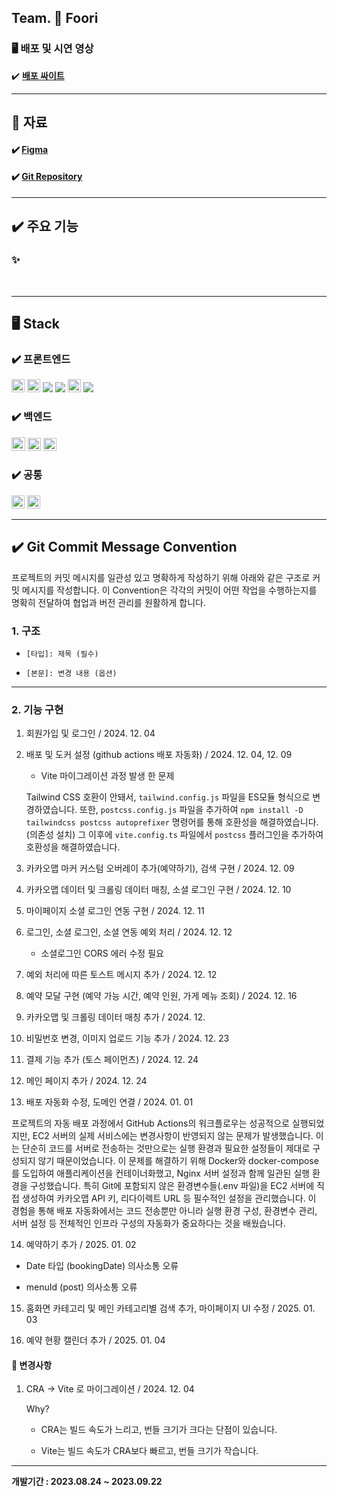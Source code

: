 ## **Team. 🍔 Foori**

### 🖥️ 배포 및 시연 영상

✔️ **[배포 싸이트]()**

---

## 📝 자료

#### ✔️ **[Figma](https://www.figma.com/file/RXDA1Zvfl7sjb7owNxb7VA/Sound-Oasis?type=design&node-id=0-1&mode=design&t=WUWxwmaabthRoGLn-0)**

#### ✔️ **[Git Repository](https://github.com/codestates-seb/seb45_main_005/tree/feDev)**

---

## ✔️ 주요 기능

### ✨

<br>

---

## **🖥️ Stack**

### **✔️ 프론트엔드**

<img src="https://img.shields.io/badge/html5-E34F26?style=for-the-badge&logo=html5&logoColor=white" height="21"> <img src="https://img.shields.io/badge/css-1572B6?style=for-the-badge&logo=css3&logoColor=white" height="21"> <img src="https://img.shields.io/badge/JavaScript-F7DF1E?style=flat&logo=JavaScript&logoColor=white"/> <img src="https://img.shields.io/badge/React-61DAFB?style=flat&logo=React&logoColor=white"/> <img src="https://img.shields.io/badge/typescript-3178C6?style=for-the-badge&logo=typescript&logoColor=white" height="21"> <img src="https://img.shields.io/badge/Tailwind CSS-06B6D4?style=flat&logo=Tailwind CSS&logoColor=white"/>

### **✔️ 백엔드**

<img src="https://img.shields.io/badge/java-007396?style=for-the-badge&logo=java&logoColor=white" height="22"> <img src="https://img.shields.io/badge/spring-6DB33F?style=for-the-badge&logo=spring&logoColor=white" height="21"> <img src="https://img.shields.io/badge/mysql-4479A1?style=for-the-badge&logo=mysql&logoColor=white" height="21">

### **✔️ 공통**

<img src="https://img.shields.io/badge/github-181717?style=for-the-badge&logo=github&logoColor=white" height="21"> <img src="https://img.shields.io/badge/git-F05032?style=for-the-badge&logo=git&logoColor=white" height="21">

---

## ✔️ Git Commit Message Convention

프로젝트의 커밋 메시지를 일관성 있고 명확하게 작성하기 위해 아래와 같은 구조로 커밋 메시지를 작성합니다. 이 Convention은 각각의 커밋이 어떤 작업을 수행하는지를 명확히 전달하여 협업과 버전 관리를 원활하게 합니다.

### 1. 구조

- `[타입]: 제목 (필수)`

- `[본문]: 변경 내용 (옵션)`

---

### 2. 기능 구현

1. 회원가입 및 로그인 / 2024. 12. 04
2. 배포 및 도커 설정 (github actions 배포 자동화) / 2024. 12. 04, 12. 09

   - Vite 마이그레이션 과정 발생 한 문제

   Tailwind CSS 호환이 안돼서, `tailwind.config.js` 파일을 ES모듈 형식으로 변경하였습니다. 또한, `postcss.config.js` 파일을 추가하여 `npm install -D tailwindcss postcss autoprefixer` 명령어를 통해 호환성을 해결하였습니다. (의존성 설치) 그 이후에 `vite.config.ts` 파일에서 `postcss` 플러그인을 추가하여 호환성을 해결하였습니다.

3. 카카오맵 마커 커스텀 오버레이 추가(예약하기), 검색 구현 / 2024. 12. 09
4. 카카오맵 데이터 및 크롤링 데이터 매칭, 소셜 로그인 구현 / 2024. 12. 10
5. 마이페이지 소셜 로그인 연동 구현 / 2024. 12. 11
6. 로그인, 소셜 로그인, 소셜 연동 예외 처리 / 2024. 12. 12

   - 소셜로그인 CORS 에러 수정 필요

7. 예외 처리에 따른 토스트 메시지 추가 / 2024. 12. 12
8. 예약 모달 구현 (예약 가능 시간, 예약 인원, 가게 메뉴 조회) / 2024. 12. 16
9. 카카오맵 및 크롤링 데이터 매칭 추가 / 2024. 12.
10. 비밀번호 변경, 이미지 업로드 기능 추가 / 2024. 12. 23
11. 결제 기능 추가 (토스 페이먼츠) / 2024. 12. 24
12. 메인 페이지 추가 / 2024. 12. 24
13. 배포 자동화 수정, 도메인 연결 / 2024. 01. 01

프로젝트의 자동 배포 과정에서 GitHub Actions의 워크플로우는 성공적으로 실행되었지만, EC2 서버의 실제 서비스에는 변경사항이 반영되지 않는 문제가 발생했습니다. 이는 단순히 코드를 서버로 전송하는 것만으로는 실행 환경과 필요한 설정들이 제대로 구성되지 않기 때문이었습니다. 이 문제를 해결하기 위해 Docker와 docker-compose를 도입하여 애플리케이션을 컨테이너화했고, Nginx 서버 설정과 함께 일관된 실행 환경을 구성했습니다. 특히 Git에 포함되지 않은 환경변수들(.env 파일)을 EC2 서버에 직접 생성하여 카카오맵 API 키, 리다이렉트 URL 등 필수적인 설정을 관리했습니다. 이 경험을 통해 배포 자동화에서는 코드 전송뿐만 아니라 실행 환경 구성, 환경변수 관리, 서버 설정 등 전체적인 인프라 구성의 자동화가 중요하다는 것을 배웠습니다.

14. 예약하기 추가 / 2025. 01. 02

- Date 타입 (bookingDate) 의사소통 오류

- menuId (post) 의사소통 오류

15. 홈화면 카테고리 및 메인 카테고리별 검색 추가, 마이페이지 UI 수정 / 2025. 01. 03

16. 예약 현황 캘린더 추가 / 2025. 01. 04

#### 📝 변경사항

1. CRA -> Vite 로 마이그레이션 / 2024. 12. 04

   Why?

   - CRA는 빌드 속도가 느리고, 번들 크기가 크다는 단점이 있습니다.

   - Vite는 빌드 속도가 CRA보다 빠르고, 번들 크기가 작습니다.

---

**개발기간 : 2023.08.24 ~ 2023.09.22**
